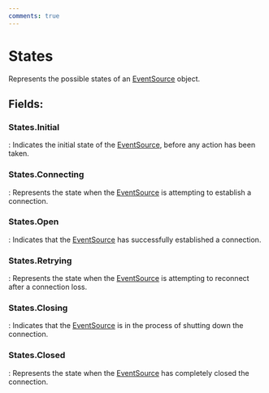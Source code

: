 ```yaml
---
comments: true
---
```

# States

Represents the possible states of an [EventSource](EventSource.md) object. 

## **Fields**:
### **States.Initial**
: Indicates the initial state of the [EventSource](EventSource.md), before any action has been taken. 
### **States.Connecting**
: Represents the state when the [EventSource](EventSource.md) is attempting to establish a connection. 
### **States.Open**
: Indicates that the [EventSource](EventSource.md) has successfully established a connection. 
### **States.Retrying**
: Represents the state when the [EventSource](EventSource.md) is attempting to reconnect after a connection loss. 
### **States.Closing**
: Indicates that the [EventSource](EventSource.md) is in the process of shutting down the connection. 
### **States.Closed**
: Represents the state when the [EventSource](EventSource.md) has completely closed the connection. 